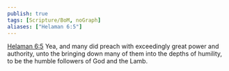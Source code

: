 ```yaml
---
publish: true
tags: [Scripture/BoM, noGraph]
aliases: ["Helaman 6:5"]
---
```

[Helaman 6:5](https://churchofjesuschrist.org/study/scriptures/bofm/hel/6?lang=eng&id=p5#p5) Yea, and many did preach with exceedingly great power and authority, unto the bringing down many of them into the depths of humility, to be the humble followers of God and the Lamb.
